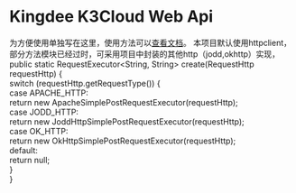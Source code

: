 # Kingdee K3Cloud Web Api
为方便使用单独写在这里，使用方法可以<a href="https://github.com/cashlifei/Kingdee-K3Cloud-Web-Api/wiki">查看文档</a>。
本项目默认使用httpclient，部分方法模块已经过时，可采用项目中封装的其他http（jodd,okhttp）实现，<br/>
  public static RequestExecutor<String, String> create(RequestHttp requestHttp) {<br/>
    switch (requestHttp.getRequestType()) {<br/>
      case APACHE_HTTP:<br/>
        return new ApacheSimplePostRequestExecutor(requestHttp);<br/>
      case JODD_HTTP:<br/>
        return new JoddHttpSimplePostRequestExecutor(requestHttp);<br/>
      case OK_HTTP:<br/>
        return new OkHttpSimplePostRequestExecutor(requestHttp);<br/>
      default:<br/>
        return null;<br/>
    }<br/>
  }<br/>
